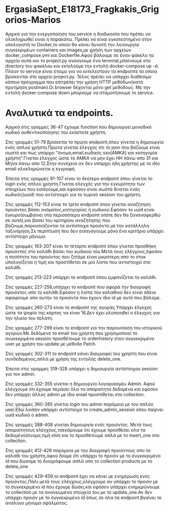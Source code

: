 # ErgasiaSept_E18173_Fragkakis_Grigorios-Marios
Αρχικά για την ενεργοποίηση του service η διαδικασία που πρέπει να ολοκληρωθεί είναι η παρακάτω. Πρέπει να είναι εγκατεστημένο στον υπολογιστή  το Docker,το οποίο θα κάνει δυνατή την λειτουργία συγκεκριμέων containers και images,με χρήση των αρχείων docker_compose.yml και Dockerfile.Αφού βάλουμε σε έναν φάκελο τα αρχεία αυτά και το project.py ανούγουμε ένα terminal,μπαίνουμε στο directory του φακέλου και εκτελούμε την εντολή docker-compose up -d.
Πλέον το service είναι έτοιμο για να εκτελεστούν τα endpoints τα οποία βρίσκονται στο αρχείο project.py. Τέλος πρέπει να υπάρχει διαθέσιμο κάποιο πρόγραμμα που επιτρέπει την χρήση HTTP μεθόδων(κατά προτίμηση postman).Οι browser δέχονται μόνο get μεθόδους. Με την εντολή docker-compose down μπορούμε να σταματήσουμε το service.
# Αναλυτικά τα endpoints.
Αρχικά στις γραμμες 36-47 έχουμε  function που δημιουργεί μοναδικό κωδικό αυθεντικοποίησης του εκάστοτε χρήστη.

Στις γραμμές 51-79 βρίσκεται το πρώτο endpoint,όπου γίνεται η δημιουργία ενός απλού χρήστη.Πρώτα γίνεται έλεγχος ότι το json που βάζουμε είναι σωστό και πως υπάρχει "όνομα,email,κωδικός ssn(AMKA) και κατηγορία χρήστη".Γίνεται έλεγχος ώστε το ΑΜΚΑ να μην έχει ΗΗ πάνω απο 31 και Μήνα πάνω απο 12.Στην συνέχεια αν δεν υπάρχει ήδη χρήστης με το ιδίο email ολοκληρώνεται η εγγραφή.

Έπειτα στις γραμμές 81-107 είναι το δεύτερο endpoint όπου γίνεται το login ενός απλού χρήστη.Γίνεται ελεγχός για την εγκυρότητα των στοιχείων που εισάγουμε,και εφοόσον είναι σωστά δίνεται ενάς κωδικός(uuid) που αντιστοιχεί για το τωρινό session του χρήστη.

Στις γραμμές 112-153 είναι το τρίτο endpoint όπου γίνεται αναζήτηση προιόντος βάσει ονόματος,κατηγορίας ή κωδικού.Εφόσον το uuid είναι έγκυρο(συμβαίνει στα περισσότερα endpoint οπότε δεν θα ξαναναφερθώ σε αυτό),και βάσει του κριτηρίου αναζήτησης που βάζουμε,παρουσιάζονται τα αντίστοιχα προιόντα με την κατάλληλη ταξινόμηση.Σε περίπτωση που δεν εισαγάγουμε μόνο ένα κριτήριο υπάρχει αντίστοιχο μήνυμα.

Στις γραμμές 163-207 είναι το τέταρτο endpoint όπου γίνεται προσθήκη προιόντος στο καλάθι βάσει του κωδικού του.Μετά τους ελέγχους,έφοσον η ποσότητα του προιόντος που ζητάμε είναι μικρότερη απο το στοκ υπολογίζεται η τιμή και προστίθεται σε μια λίστα που αντιστοιχεί στο καλάθι.

Στις γραμμές 213-223 υπάρχει το endpoint όπου εμφανίζεται το καλάθι.

Στις γραμμές 227-258,υπάρχει το endpoint που αφορά την διαγραφή προιόντος απο το καλάθι.Εφόσον η λίστα του καλαθιού δεν είναι άδεια αφαιρούμε απο αυτήν τα προιόντα που έχουν ίδιο id με αυτό που βάλαμε.

Στις γραμμές 260-273 είναι το endpoint της αγοράς.Υπάρχει έλγεχος ώστε τα ψηφία της κάρτας να είναι 16.Δεν έχει υλοποιηθεί ο έλεγχος για την ηλικία του πελάτη.

Στις γραμμές 277-299 είναι το endpoint για την παρουσίαση του ιστορικού αγορών.Με δεδόμενο το email του χρήστη που χρησιμοποιεί το συγκεκριμένο session προσθέτουμε το orderhistory στον συγκεκριμένο user με χρήση του update με μέθοδο Patch.

Στις γραμμές 302-311 το endpoint κάνει διαγραφεί του χρήστη που είναι συνδεδεμένος,απλά με χρήση της εντολής delete_one.

Έπειτα στις γραμμες 319-328 υπάρχει η δημιουργία αντίστοιχου session για τον admin.

Στις γραμμές 332-355 γίνεται η δημιουργία λογαριασμόυ Admin. Αφού ελέγχουμε ότι έχουμε περάσει όλα τα απαραίτητα δεδομένα και εφόσον δεν υπάρχει άλλος admin με ίδιο email προστίθεται στο collection.

Στις γραμμές 360-385 γίνεται login του admin παρόμοια με του απλού user.Εδώ λοιπόν υπάρχει αντίστοιχα το create_admin_session όπου παίρνει uuid κωδικό ο admin.

Στις γραμμές 388-408 γίνεται δημιουργία ενός προιόντος. Μετά τους απαραίτητους ελέγχους,τσεκάρουμε ότι έχουμε προσθέσει ολα τα δεδομένα(όνομα,τιμή κλπ) και το προσθέτουμε απλά με το insert_one στο collection.

Στις γραμμές 412-426 παρόμοια με την διαγραφή προιόντους απο το καλάθι του χρήστη,αφού δούμε ότι υπάρχει το προιόν με το συγκεκριμένο id που δώσαμε το διαγράφουμε απλά απο το collection products με το delete_one

Στις γραμμές 429-459,το endpoint έχει να κάνει με ενημέρωση ενός προιόντος.Πάλι μετά τους ελέγχους,ελέγχουμε αν υπάρχει το προιόν με το συγκεκριμένο id που έχουμε δώσει,και εφόσον υπάρχει ενημερώνουμε το collection με τα ανανεωμένα στοιχεία του με το update_one.Αν δεν υπάρχει προιόν με το συγκεκριμένο id όπως σε όλα τα endpoint βγαίνει το ανάλογο μήνυμα σφάλματος.




